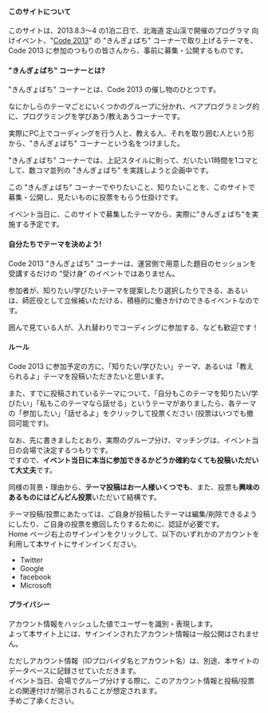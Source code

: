 #### このサイトについて

このサイトは、2013.8.3～4 の1泊二日で、北海道 定山渓で開催のプログラマ 向けイベント、"[Code 2013](http://codejapan.jp/)" の "きんぎょばち" コーナーで取り上げるテーマを、Code 2013 に参加のつもりの皆さんから、事前に募集・公開するものです。

#### "きんぎょばち" コーナーとは?

"きんぎょばち" コーナーとは、Code 2013 の催し物のひとつです。

なにかしらのテーマごとにいくつかのグループに分かれ、ペアプログラミング的に、プログラミングを学びあう/教えあうコーナーです。

実際にPC上でコーディングを行う人と、教える人、それを取り囲む人という形から、"きんぎょばち" コーナーという名をつけました。

"きんぎょばち" コーナーでは、上記スタイルに則って、だいたい1時間を1コマとして、数コマ並列の "きんぎょばち" を実践しようと企画中です。

この "きんぎょばち" コーナーでやりたいこと、知りたいことを、このサイトで募集・公開し、見たいものに投票をもらう仕掛けです。

イベント当日に、このサイトで募集したテーマから、実際に"きんぎょばち"を実施する予定です。

#### 自分たちでテーマを決めよう!

Code 2013 "きんぎょばち" コーナーは、運営側で用意した題目のセッションを受講するだけの "受け身" のイベントではありません。

参加者が、知りたい/学びたいテーマを提案したり選択したりできる、あるいは、師匠役として立候補いただける、積極的に働きかけのできるイベントなのです。

囲んで見ている人が、入れ替わりでコーディングに参加する、なども歓迎です！

#### ルール

Code 2013 に参加予定の方に、「知りたい/学びたい」テーマ、あるいは「教えられるよ」テーマを投稿いただきたいと思います。

また、すでに投稿されているテーマについて、「自分もこのテーマを知りたい/学びたい」「私もこのテーマなら話せる」というテーマがありましたら、各テーマの「参加したい」「話せるよ」をクリックして投票ください (投票はいつでも撤回可能です)。

なお、先に書きましたとおり、実際のグループ分け、マッチングは、イベント当日の会場で決定するつもりです。  
ですので、**イベント当日に本当に参加できるかどうか確約なくても投稿いただいて大丈夫**です。  

同様の背景・理由から、**テーマ投稿はお一人様いくつでも**、また、投票も**興味のあるものにはどんどん投票**いただいて結構です。

テーマ投稿/投票にあたっては、ご自身が投稿したテーマは編集/削除できるようにしたり、ご自身の投票を撤回したりするために、認証が必要です。  
Home ページ右上のサインインをクリックして、以下のいずれかのアカウントを利用して本サイトにサインインください。

- Twitter
- Google
- facebook
- Microsoft

#### プライバシー

アカウント情報をハッシュした値でユーザーを識別・表現します。  
よって本サイト上には、サインインされたアカウント情報は一般公開はされません。

ただしアカウント情報（IDプロバイダ名とアカウント名）は、別途、本サイトのデータベースに記録させていただきます。  
イベント当日、会場でグループ分けする際に、このアカウント情報と投稿/投票との関連付けが開示されることが想定されます。  
予めご了承ください。
